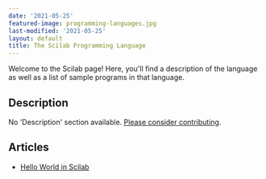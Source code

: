 ```yaml
---
date: '2021-05-25'
featured-image: programming-languages.jpg
last-modified: '2021-05-25'
layout: default
title: The Scilab Programming Language
---
```


Welcome to the Scilab page! Here, you'll find a description of the language as well as a list of sample programs in that language.

## Description

No 'Description' section available. [Please consider contributing](https://github.com/TheRenegadeCoder/sample-programs-website).

## Articles

- [Hello World in Scilab](https://sampleprograms.io/projects/hello-world/scilab)